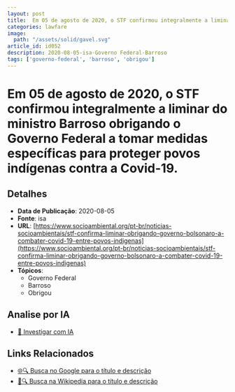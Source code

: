 ```yaml
---
layout: post
title:  Em 05 de agosto de 2020, o STF confirmou integralmente a liminar do ministro Barroso obrigando o Governo Federal a tomar medidas específicas para proteger povos indígenas contra a Covid-19.
categories: lawfare
image: 
  path: "/assets/solid/gavel.svg"
article_id: id052
description: 2020-08-05-isa-Governo Federal-Barroso
tags: ['governo-federal', 'barroso', 'obrigou']
---
```


# Em 05 de agosto de 2020, o STF confirmou integralmente a liminar do ministro Barroso obrigando o Governo Federal a tomar medidas específicas para proteger povos indígenas contra a Covid-19.

## Detalhes
- **Data de Publicação**: 2020-08-05
- **Fonte**: isa
- **URL**: [https://www.socioambiental.org/pt-br/noticias-socioambientais/stf-confirma-liminar-obrigando-governo-bolsonaro-a-combater-covid-19-entre-povos-indigenas](https://www.socioambiental.org/pt-br/noticias-socioambientais/stf-confirma-liminar-obrigando-governo-bolsonaro-a-combater-covid-19-entre-povos-indigenas)
- **Tópicos**:
  - Governo Federal
  - Barroso
  - Obrigou

## Analise por IA
- [🤖 Investigar com IA](https://www.perplexity.ai/search?q=%22not%C3%ADcia%20artigo%20Brasil%22%20Em%2005%20de%20agosto%20de%202020%2C%20o%20STF%20confirmou%20integralmente%20a%20liminar%20do%20ministro%20Barroso%20obrigando%20o%20Governo%20Federal%20a%20tomar%20medidas%20espec%C3%ADficas%20para%20proteger%20povos%20ind%C3%ADgenas%20contra%20a%20Covid-19.%20isa%202020-08-05)

## Links Relacionados
- [🌐🔍 Busca no Google para o título e descrição](https://www.google.com/search?q=%22not%C3%ADcia%20artigo%20Brasil%22%20Em%2005%20de%20agosto%20de%202020%2C%20o%20STF%20confirmou%20integralmente%20a%20liminar%20do%20ministro%20Barroso%20obrigando%20o%20Governo%20Federal%20a%20tomar%20medidas%20espec%C3%ADficas%20para%20proteger%20povos%20ind%C3%ADgenas%20contra%20a%20Covid-19.%20isa%202020-08-05)
- [📖🔍 Busca na Wikipedia para o título e descrição](https://pt.wikipedia.org/w/index.php?search=%22not%C3%ADcia%20artigo%20Brasil%22%20Em%2005%20de%20agosto%20de%202020%2C%20o%20STF%20confirmou%20integralmente%20a%20liminar%20do%20ministro%20Barroso%20obrigando%20o%20Governo%20Federal%20a%20tomar%20medidas%20espec%C3%ADficas%20para%20proteger%20povos%20ind%C3%ADgenas%20contra%20a%20Covid-19.%20isa%202020-08-05)

